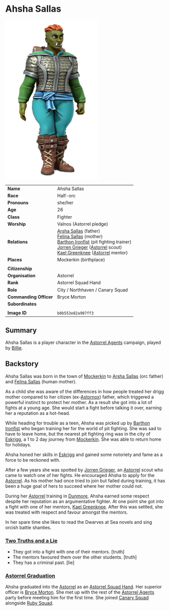 # Ahsha Sallas

<img src="https://raw.githubusercontent.com/jesskelsall/astarus-images/main/people/portraits/b0b553e82a907ff3.png" height="500" />

|||
| --- | --- |
| **Name** | Ahsha Sallas | character.3
| **Race** | Half-orc |
| **Pronouns** | she/her |
| **Age** | 26 |
| **Class** | Fighter |
| **Worship** | Valnos (Astorrel pledge) |
| **Relations** | [Arsha Sallas](arsha-sallas.md) (father)<br />[Felina Sallas](felina-sallas.md) (mother)<br />[Barthon Ironfist](barthon-ironfist.md) (pit fighting trainer)<br />[Jorren Grieger](jorren-grieger.md) ([Astorrel](../civilisations/kingdom-of-astor/organisations/astorrel/astorrel.md) scout)<br />[Kael Greenknee](kael-greenknee.md) ([Astorrel](../civilisations/kingdom-of-astor/organisations/astorrel/astorrel.md) mentor) |
| **Places** | Mockerkin (birthplace) |
|||
| **Citizenship** | |
| **Organisation** | Astorrel |
| **Rank** | Astorrel Squad Hand |
| **Role** | City / Northhaven / Canary Squad |
| **Commanding Officer** | Bryce Morton |
| **Subordinates** | |
|||
| **Image ID** | `b0b553e82a907ff3` |

## Summary

Ahsha Sallas is a player character in the [Astorrel Agents](../../campaigns/astorrel-agents/astorrel-agents.md) campaign, played by [Billie](../../players/billie.md).

## Backstory

Ahsha Sallas was born in the town of [Mockerkin](../places/towns/mockerkin.md) to [Arsha Sallas](arsha-sallas.md) (orc father) and [Felina Sallas](felina-sallas.md) (human mother).

As a child she was aware of the differences in how people treated her drigg mother compared to her citizen (ex-[Astornox](../civilisations/kingdom-of-astor/organisations/astornox/astornox.md)) father, which triggered a powerful instinct to protect her mother. As a result she got into a lot of fights at a young age. She would start a fight before talking it over, earning her a reputation as a hot-head.

While heading for trouble as a teen, Ahsha was picked up by [Barthon Ironfist](barthon-ironfist.md) who began training her for the world of pit fighting. She was sad to have to leave home, but the nearest pit fighting ring was in the city of [Eskrigg](../places/cities/eskrigg.md), a 1 to 2 day journey from [Mockerkin](../places/towns/mockerkin.md). She was able to return home for holidays.

Ahsha honed her skills in [Eskrigg](../places/cities/eskrigg.md) and gained some notoriety and fame as a force to be reckoned with.

After a few years she was spotted by [Jorren Grieger](jorren-grieger.md), an [Astorrel](../civilisations/kingdom-of-astor/organisations/astorrel/astorrel.md) scout who came to watch one of her fights. He encouraged Ahsha to apply for the [Astorrel](../civilisations/kingdom-of-astor/organisations/astorrel/astorrel.md). As his mother had once tried to join but failed during training, it has been a huge goal of hers to succeed where her mother could not.

During her [Astorrel](../civilisations/kingdom-of-astor/organisations/astorrel/astorrel.md) training in [Dunmore](../places/cities/dunmore.md), Ahsha earned some respect despite her reputation as an argumentative fighter. At one point she got into a fight with one of her mentors, [Kael Greenknee](kael-greenknee.md). After this was settled, she was treated with respect and favour amongst the mentors.

In her spare time she likes to read the Dwarves at Sea novels and sing orcish battle shanties.

### [Two Truths and a Lie](../../campaigns/astorrel-agents/two-truths-and-a-lie.md)

- They got into a fight with one of their mentors. [truth]
- The mentors favoured them over the other students. [truth]
- They has a criminal past. [lie]

### [Astorrel Graduation](../../campaigns/astorrel-agents/storylines/astorrel-graduation.md)

Ahsha graduated into the [Astorrel](../civilisations/kingdom-of-astor/organisations/astorrel/astorrel.md) as an [Astorrel Squad Hand](../civilisations/kingdom-of-astor/organisations/astorrel/ranks/2-squad-hand.md). Her superior officer is [Bryce Morton](bryce-morton.md). She met up with the rest of the [Astorrel Agents](../../campaigns/astorrel-agents/astorrel-agents.md) party before meeting him for the first time. She joined [Canary Squad](../civilisations/kingdom-of-astor/organisations/astorrel/squads/canary.md) alongside [Ruby Squad](../civilisations/kingdom-of-astor/organisations/astorrel/squads/ruby.md).
